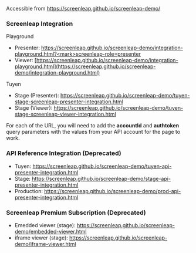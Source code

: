 Accessible from https://screenleap.github.io/screenleap-demo/

### Screenleap Integration

Playground

- Presenter: [https://screenleap.github.io/screenleap-demo/integration-playground.html?<mark>screenleap-role=presenter</mark>](https://screenleap.github.io/screenleap-demo/integration-playground.html?screenleap-role=presenter)
- Viewer: [https://screenleap.github.io/screenleap-demo/integration-playground.html](https://screenleap.github.io/screenleap-demo/integration-playground.html)

Tuyen

- Stage (Presenter): https://screenleap.github.io/screenleap-demo/tuyen-stage-screenleap-presenter-integration.html
- Stage (Viewer): https://screenleap.github.io/screenleap-demo/tuyen-stage-screenleap-viewer-integration.html

For each of the URL, you will need to add the **accountId** and **authtoken** query parameters with the values from your API account for the page to work.

### API Reference Integration (Deprecated)

- Tuyen: https://screenleap.github.io/screenleap-demo/tuyen-api-presenter-integration.html
- Stage: https://screenleap.github.io/screenleap-demo/stage-api-presenter-integration.html
- Production: https://screenleap.github.io/screenleap-demo/prod-api-presenter-integration.html

### Screenleap Premium Subscription (Deprecated)

- Emedded viewer (stage): https://screenleap.github.io/screenleap-demo/embedded-viewer.html
- iframe viewer (stage): https://screenleap.github.io/screenleap-demo/iframe-viewer.html
